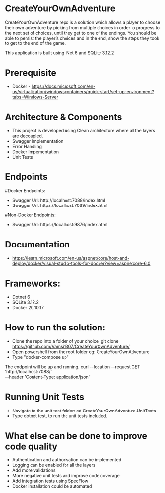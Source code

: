 # CreateYourOwnAdventure
CreateYourOwnAdventure repo is a solution which allows a player to choose their own
adventure by picking from multiple choices in order to progress to the next set of choices,
until they get to one of the endings. You should be able to persist the player’s choices and in
the end, show the steps they took to get to the end of the game.

This application is built using .Net 6 and SQLite 3.12.2

# Prerequisite
- Docker - https://docs.microsoft.com/en-us/virtualization/windowscontainers/quick-start/set-up-environment?tabs=Windows-Server

# Architecture & Components
- This project is developed using Clean architecture where all the layers are decoupled.
- Swagger Implementation
- Error Handling
- Docker Impementation
- Unit Tests

# Endpoints

#Docker Endpoints:
- Swagger Url: http://localhost:7088/index.html
- Swagger Url: https://localhost:7089/index.html

#Non-Docker Endpoints: 
- Swagger Url: https://localhost:9876/index.html

# Documentation
- https://learn.microsoft.com/en-us/aspnet/core/host-and-deploy/docker/visual-studio-tools-for-docker?view=aspnetcore-6.0

# Frameworks:
- Dotnet 6
- SQLite 3.12.2
- Docker 20.10.17

# How to run the solution:
- Clone the repo into a folder of your choice: git clone https://github.com/Vamsi1307/CreateYourOwnAdventure/
- Open powershell from the root folder eg: CreateYourOwnAdventure
- Type "docker-compose up"

The endpoint will be up and running. 
curl --location --request GET 'http://localhost:7088/' \
--header 'Content-Type: application/json'

# Running Unit Tests 
- Navigate to the unit test folder: cd CreateYourOwnAdventure.UnitTests
- Type dotnet test, to run the unit tests included.

# What else can be done to improve code quality
- Authentication and authorisation can be implemented
- Logging can be enabled for all the layers
- Add more validations
- More negative unit tests and improve code coverage 
- Add integration tests using SpecFlow
- Docker installation could be automated
